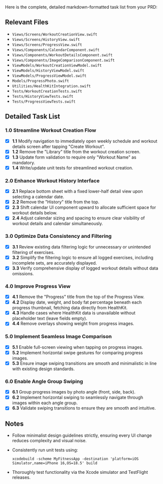 Here is the complete, detailed markdown-formatted task list from your PRD:

## Relevant Files

* `Views/Screens/WorkoutCreationView.swift`
* `Views/Screens/HistoryView.swift`
* `Views/Screens/ProgressView.swift`
* `Views/Components/CalendarComponent.swift`
* `Views/Components/WorkoutDetailsComponent.swift`
* `Views/Components/ImageComparisonComponent.swift`
* `ViewModels/WorkoutCreationViewModel.swift`
* `ViewModels/HistoryViewModel.swift`
* `ViewModels/ProgressViewModel.swift`
* `Models/ProgressPhoto.swift`
* `Utilities/HealthKitIntegration.swift`
* `Tests/WorkoutCreationTests.swift`
* `Tests/HistoryViewTests.swift`
* `Tests/ProgressViewTests.swift`

## Detailed Task List

### 1.0 Streamline Workout Creation Flow

* [x] **1.1** Modify navigation to immediately open weekly schedule and workout details screen after tapping "Create Workout".
* [x] **1.2** Remove the "Library" title from the workout creation screen.
* [x] **1.3** Update form validation to require only "Workout Name" as mandatory.
* [x] **1.4** Write/update unit tests for streamlined workout creation.

### 2.0 Enhance Workout History Interface

* [x] **2.1** Replace bottom sheet with a fixed lower-half detail view upon selecting a calendar date.
* [x] **2.2** Remove the "History" title from the top.
* [x] **2.3** Shift calendar UI component upward to allocate sufficient space for workout details below.
* [x] **2.4** Adjust calendar sizing and spacing to ensure clear visibility of workout details and calendar simultaneously.

### 3.0 Optimize Data Consistency and Filtering

* [x] **3.1** Review existing data filtering logic for unnecessary or unintended filtering of exercises.
* [x] **3.2** Simplify the filtering logic to ensure all logged exercises, including incomplete sets, are accurately displayed.
* [x] **3.3** Verify comprehensive display of logged workout details without data omissions.

### 4.0 Improve Progress View

* [x] **4.1** Remove the "Progress" title from the top of the Progress View.
* [x] **4.2** Display date, weight, and body fat percentage beneath each progress thumbnail, fetching data directly from HealthKit.
* [x] **4.3** Handle cases where HealthKit data is unavailable without placeholder text (leave fields empty).
* [x] **4.4** Remove overlays showing weight from progress images.

### 5.0 Implement Seamless Image Comparison

* [x] **5.1** Enable full-screen viewing when tapping on progress images.
* [x] **5.2** Implement horizontal swipe gestures for comparing progress images.
* [x] **5.3** Ensure image swiping transitions are smooth and minimalistic in line with existing design standards.

### 6.0 Enable Angle Group Swiping

* [x] **6.1** Group progress images by photo angle (front, side, back).
* [x] **6.2** Implement horizontal swiping to seamlessly navigate through images within each angle group.
* [x] **6.3** Validate swiping transitions to ensure they are smooth and intuitive.

## Notes

* Follow minimalist design guidelines strictly, ensuring every UI change reduces complexity and visual noise.
* Consistently run unit tests using:

  ```
  xcodebuild -scheme MyFitnessApp -destination 'platform=iOS Simulator,name=iPhone 16,OS=18.5' build
  ```
* Thoroughly test functionality via the Xcode simulator and TestFlight releases.
